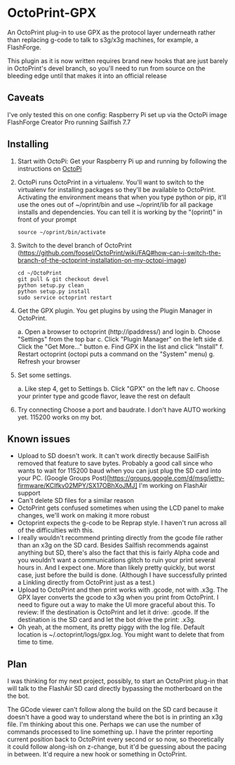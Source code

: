 # OctoPrint-GPX
An OctoPrint plug-in to use GPX as the protocol layer underneath rather than
replacing g-code to talk to s3g/x3g machines, for example, a FlashForge.

This plugin as it is now written requires brand new hooks that are just barely
in OctoPrint's devel branch, so you'll need to run from source on the bleeding
edge until that makes it into an official release

## Caveats
I've only tested this on one config:
Raspberry Pi set up via the OctoPi image
FlashForge Creator Pro running Sailfish 7.7

## Installing
1. Start with OctoPi: Get your Raspberry Pi up and running by following the
   instructions on [OctoPi](https://github.com/guysoft/OctoPi)

2. OctoPi runs OctoPrint in a virtualenv. You'll want to switch to the
   virtualenv for installing packages so they'll be available to OctoPrint.
   Activating the environment means that when you type python or pip, it'll use
   the ones out of ~/oprint/bin and use ~/oprint/lib for all package installs
   and dependencies.  You can tell it is working by the "(oprint)" in front of
   your prompt
    ```
    source ~/oprint/bin/activate
    ```

3. Switch to the devel branch of OctoPrint
  (https://github.com/foosel/OctoPrint/wiki/FAQ#how-can-i-switch-the-branch-of-the-octoprint-installation-on-my-octopi-image)
    ```
    cd ~/OctoPrint
    git pull & git checkout devel
    python setup.py clean
    python setup.py install
    sudo service octoprint restart
    ```

4. Get the GPX plugin. You get plugins by using the Plugin Manager in OctoPrint.

    a. Open a browser to octoprint (http://ipaddress/) and login
    b. Choose "Settings" from the top bar
    c. Click "Plugin Manager" on the left side
    d. Click the "Get More..." button
    e. Find GPX in the list and click "Install"
    f. Restart octoprint (octopi puts a command on the "System" menu)
    g. Refresh your browser

5. Set some settings.

    a. Like step 4, get to Settings
    b. Click "GPX" on the left nav
    c. Choose your printer type and gcode flavor, leave the rest on default

6. Try connecting
    Choose a port and baudrate.  I don't have AUTO working yet.  115200 works
    on my bot.

## Known issues
* Upload to SD doesn't work. It can't work directly because SailFish removed
  that feature to save bytes. Probably a good call since who wants to wait for
  115200 baud when you can just plug the SD card into your PC.
  (Google Groups Post)[https://groups.google.com/d/msg/jetty-firmware/KCIfkv02MPY/SX17OBhXoJMJ]
  I'm working on FlashAir support
* Can't delete SD files for a similar reason
* OctoPrint gets confused sometimes when using the LCD panel to make changes,
  we'll work on making it more robust
* Octoprint expects the g-code to be Reprap style.  I haven't run across all of
  the difficulties with this.
* I really wouldn't recommend printing directly from the gcode file rather than
  an x3g on the SD card.  Besides Sailfish recommends against anything but SD,
  there's also the fact that this is fairly Alpha code and you wouldn't want a
  communications glitch to ruin your print several hours in. And I expect one.
  More than likely pretty quickly, but worst case, just before the build is
  done. (Although I have successfully printed a Linkling directly from OctoPrint
  just as a test.)
* Upload to OctoPrint and then print works with .gcode, not with .x3g. The GPX
  layer converts the gcode to x3g when you print from OctoPrint.  I need to
  figure out a way to make the UI more graceful about this. To review: If the
  destination is OctoPrint and let it drive: .gcode.  If the destination is the
  SD card and let the bot drive the print: .x3g.
* Oh yeah, at the moment, its pretty piggy with the log file.  Default location
  is ~/.octoprint/logs/gpx.log.  You might want to delete that from time to
  time.
  
## Plan

I was thinking for my next project, possibly, to start an OctoPrint plug-in
that will talk to the FlashAir SD card directly bypassing the motherboard on
the the bot.

The GCode viewer can't follow along the build on the SD card because it doesn't
have a good way to understand where the bot is in printing an x3g file.  I'm
thinking about this one.  Perhaps we can use the number of commands processed to
line something up. I have the printer reporting current position back to
OctoPrint every second or so now, so theoretically it could follow along-ish on
z-change, but it'd be guessing about the pacing in between. It'd require a new
hook or something in OctoPrint.
